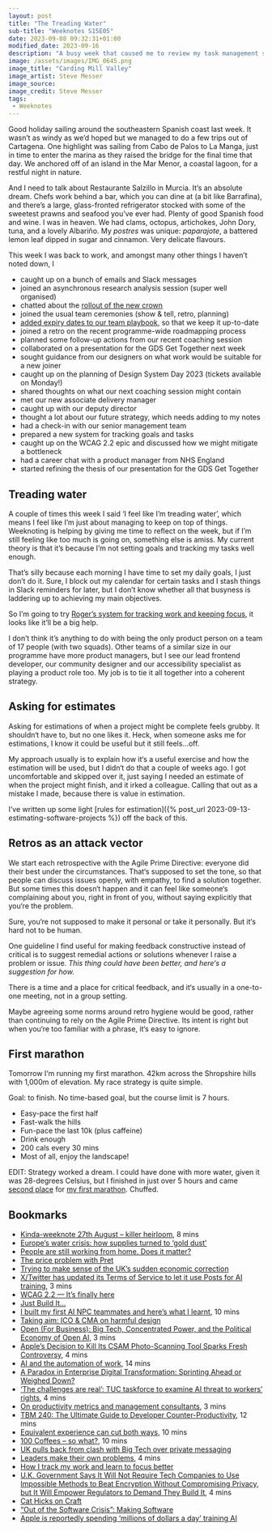 ```yaml
---
layout: post
title: "The Treading Water"
sub-title: "Weeknotes S15E05"
date: 2023-09-08 09:32:31+01:00
modified_date: 2023-09-16
description: "A busy week that caused me to review my task management system. But ended on a high with my first marathon."
image: /assets/images/IMG_0645.png
image_title: "Carding Mill Valley"
image_artist: Steve Messer
image_source:
image_credit: Steve Messer
tags:
 - Weeknotes
---
```


Good holiday sailing around the southeastern Spanish coast last week. It wasn’t as windy as we’d hoped but we managed to do a few trips out of Cartagena. One highlight was sailing from Cabo de Palos to La Manga, just in time to enter the marina as they raised the bridge for the final time that day. We anchored off of an island in the Mar Menor, a coastal lagoon, for a restful night in nature.

And I need to talk about Restaurante Salzillo in Murcia. It’s an absolute dream. Chefs work behind a bar, which you can dine at (a bit like Barrafina), and there’s a large, glass-fronted refrigerator stocked with some of the sweetest prawns and seafood you’ve ever had. Plenty of good Spanish food and wine. I was in heaven. We had clams, octopus, artichokes, John Dory, tuna, and a lovely Albariño. My *postres* was unique: *paparajote*, a battered lemon leaf dipped in sugar and cinnamon. Very delicate flavours.

This week I was back to work, and amongst many other things I haven’t noted down, I

- caught up on a bunch of emails and Slack messages
- joined an asynchronous research analysis session (super well organised)
- chatted about the [rollout of the new crown](https://github.com/alphagov/govuk-frontend/issues/4174#issuecomment-1706593122)
- joined the usual team ceremonies (show & tell, retro, planning)
- [added expiry dates to our team playbook](https://github.com/alphagov/design-system-team-docs/pull/36), so that we keep it up-to-date
- joined a retro on the recent programme-wide roadmapping process
- planned some follow-up actions from our recent coaching session
- collaborated on a presentation for the GDS Get Together next week
- sought guidance from our designers on what work would be suitable for a new joiner
- caught up on the planning of Design System Day 2023 (tickets available on Monday!)
- shared thoughts on what our next coaching session might contain
- met our new associate delivery manager
- caught up with our deputy director
- thought a lot about our future strategy, which needs adding to my notes
- had a check-in with our senior management team
- prepared a new system for tracking goals and tasks
- caught up on the WCAG 2.2 epic and discussed how we might mitigate a bottleneck
- had a career chat with a product manager from NHS England
- started refining the thesis of our presentation for the GDS Get Together

## Treading water

A couple of times this week I said ‘I feel like I’m treading water’, which means I feel like I’m just about managing to keep on top of things. Weeknoting is helping by giving me time to reflect on the week, but if I’m still feeling like too much is going on, something else is amiss. My current theory is that it’s because I’m not setting goals and tracking my tasks well enough.

That’s silly because each morning I have time to set my daily goals, I just don’t do it. Sure, I block out my calendar for certain tasks and I stash things in Slack reminders for later, but I don’t know whether all that busyness is laddering up to achieving my main objectives.

So I’m going to try [Roger’s system for tracking work and keeping focus](https://rogerswannell.com/blog/how-i-track-my-work-and-learn-to-focus-better/), it looks like it’ll be a big help.

I don’t think it’s anything to do with being the only product person on a team of 17 people (with two squads). Other teams of a similar size in our programme have more product managers, but I see our lead frontend developer, our community designer and our accessibility specialist as playing a product role too. My job is to tie it all together into a coherent strategy.

## Asking for estimates

Asking for estimations of when a project might be complete feels grubby. It shouldn‘t have to, but no one likes it. Heck, when someone asks me for estimations, I know it could be useful but it still feels…off.

My approach usually is to explain how it‘s a useful exercise and how the estimation will be used, but I didn‘t do that a couple of weeks ago. I got uncomfortable and skipped over it, just saying I needed an estimate of when the project might finish, and it irked a colleague. Calling that out as a mistake I made, because there is value in estimation.

I’ve written up some light [rules for estimation]({% post_url 2023-09-13-estimating-software-projects %}) off the back of this.

## Retros as an attack vector

We start each retrospective with the Agile Prime Directive: everyone did their best under the circumstances. That‘s supposed to set the tone, so that people can discuss issues openly, with empathy, to find a solution together. But some times this doesn‘t happen and it can feel like someone‘s complaining about you, right in front of you, without saying explicitly that you‘re the problem.

Sure, you‘re not supposed to make it personal or take it personally. But it‘s hard not to be human.

One guideline I find useful for making feedback constructive instead of critical is to suggest remedial actions or solutions whenever I raise a problem or issue. *This thing could have been better, and here‘s a suggestion for how.*

There is a time and a place for critical feedback, and it‘s usually in a one-to-one meeting, not in a group setting.

Maybe agreeing some norms around retro hygiene would be good, rather than continuing to rely on the Agile Prime Directive. Its intent is right but when you‘re too familiar with a phrase, it‘s easy to ignore.

## First marathon

Tomorrow I‘m running my first marathon. 42km across the Shropshire hills with 1,000m of elevation. My race strategy is quite simple.

Goal: to finish. No time-based goal, but the course limit is 7 hours.

- Easy-pace the first half
- Fast-walk the hills
- Fun-pace the last 10k (plus caffeine)
- Drink enough
- 200 cals every 30 mins
- Most of all, enjoy the landscape!

EDIT: Strategy worked a dream. I could have done with more water, given it was 28-degrees Celsius, but I finished in just over 5 hours and came [second place](https://www.webscorer.com/racedetails?raceid=327724&did=407200) for [my first marathon](https://www.strava.com/activities/9814594808/overview). Chuffed.

## Bookmarks

- [Kinda-weeknote 27th August – killer heirloom](https://www.leaningforward.com/blog/2023/08/kinda-weeknote-27th-august-killer-heirloom/), 8 mins
- [Europe’s water crisis: how supplies turned to ‘gold dust’](https://on.ft.com/3YUw8ID)
- [People are still working from home. Does it matter?](https://on.ft.com/3L1rMt8)
- [The price problem with Pret](https://www.ft.com/content/8357c42c-5adc-4a0b-affa-140d9e853589)
- [Trying to make sense of the UK’s sudden economic correction](https://on.ft.com/3Pl3UDr)
- [X/Twitter has updated its Terms of Service to let it use Posts for AI training](https://stackdiary.com/x-can-now-use-posts-for-ai-training-as-per-terms-of-service/), 3 mins
- [WCAG 2.2 — It’s finally here](https://uxdesign.cc/wcag-2-2-its-finally-here-cd07862a192f)
- [Just Build It…](https://blog.stephaniestimac.com/posts/2023/09/just-build-it/)
- [I built my first AI NPC teammates and here’s what I learnt](https://interconnected.org/home/2023/09/01/npcs), 10 mins
- [Taking aim: ICO & CMA on harmful design](https://cennydd.com/writing/taking-aim-ico-amp-cma-on-harmful-design)
- [Open (For Business): Big Tech, Concentrated Power, and the Political Economy of Open AI](https://papers.ssrn.com/sol3/papers.cfm?abstract_id=4543807), 3 mins
- [Apple’s Decision to Kill Its CSAM Photo-Scanning Tool Sparks Fresh Controversy](https://www.wired.com/story/apple-csam-scanning-heat-initiative-letter/), 4 mins
- [AI and the automation of work](https://www.ben-evans.com/benedictevans/2023/7/2/working-with-ai), 14 mins
- [A Paradox in Enterprise Digital Transformation: Sprinting Ahead or Weighed Down?](https://bmk.nz/2023/06/27/a-paradox-in-enterprise-digital-transformation-sprinting-ahead-or-weighed-down/)
- [‘The challenges are real’: TUC taskforce to examine AI threat to workers’ rights](https://www.theguardian.com/technology/2023/sep/03/tuc-taskforce-examine-ai-threat-workers-rights), 4 mins
- [On productivity metrics and management consultants](https://surfingcomplexity.blog/2023/09/03/on-productivity-metrics-management-consultants/), 3 mins
- [TBM 240: The Ultimate Guide to Developer Counter-Productivity](https://cutlefish.substack.com/p/tbm-240-the-ultimate-guide-to-developer), 12 mins
- [Equivalent experience can cut both ways](https://ericwbailey.website/published/equivalent-experience-can-cut-both-ways/), 10 mins
- [100 Coffees – so what?](https://mmitii.mattballantine.com/2023/09/01/100-coffees-so-what/), 10 mins
- [UK pulls back from clash with Big Tech over private messaging](https://on.ft.com/486YC67)
- [Leaders make their own problems](https://www.rubick.com/leaders-make-their-own-problems/), 4 mins
- [How I track my work and learn to focus better](https://rogerswannell.com/blog/how-i-track-my-work-and-learn-to-focus-better/)
- [U.K. Government Says It Will Not Require Tech Companies to Use Impossible Methods to Beat Encryption Without Compromising Privacy, but It Will Empower Regulators to Demand They Build It](https://pxlnv.com/linklog/parkinson-online-safety-bill/), 4 mins
- [Cat Hicks on Craft](https://shapeof.com/archives/2023/9/cat_hicks_on_craft.html)
- [“Out of the Software Crisis”: Making Software](https://blog.jim-nielsen.com/2023/software-crisis-making-software/)
- [Apple is reportedly spending ‘millions of dollars a day’ training AI](https://www.theverge.com/2023/9/6/23861763/apple-ai-language-models-ajax-gpt-training-spending)
